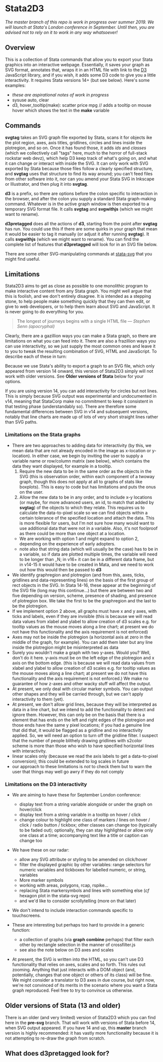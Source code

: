 Stata2D3
================

*The master branch of this repo is work in progress over summer 2019. We will launch at Stata's London conference in September. Until then, you are advised not to rely on it to work in any way whatsoever!*

## Overview

This is a collection of Stata commands that allow you to export your Stata graphics into an interactive webpage. Essentially, it saves your graph as SVG format, annotates that, wraps it in an HTML file with link to the [D3](https://d3js.org) JavaScript library, and if you wish, it adds some D3 code to give you a little interactivity. It requires Stata versions 14+ (but see below).
Here's some examples:
* *these are aspirational notes of work in progress*
* sysuse auto, clear
* d3, hover_tooltip(make): scatter price mpg // adds a tooltip on mouse hover which shows the text in the **make** variable


## Commands
**svgtag** takes an SVG graph file exported by Stata, scans it for objects ike the plot region, axes, axis titles, gridlines, circles and lines inside the plotregion, and so on. Once it has found those, it adds *ids* and *classes* (which we collectively call "tags" here, much to the horror of full-stack rockstar web devz), which help D3 keep track of what's going on, and what it can change or interact with inside the SVG.
It can only work with SVG exported by Stata because those files follow a clearly specified structure, and **svgtag** uses that structure to find its way around; you can't feed files from other software into it, nor can you amend your Stata SVG in Inkscape or Illustrator, and then plug it into **svgtag**.

**d3** is a prefix, so there are options before the colon specific to interaction in the browser, and after the colon you supply a standard Stata graph-making command. Whatever is in the active graph window is then exported to a temporary SVG format file. It calls **svgtag** and **svgwithjs** (which we might want to rename).

**d3pretagged** does all the actions of **d3**, starting from the point after **svgtag** has run. You could use this if there are some quirks in your graph that mean it would be easier to tag it manually (or adjust it after running **svgtag**). It calls **svgwithjs** (which we might want to rename). You can find the complete list of features that **d3pretagged** will look for in an SVG file below.

There are some other SVG-manipulating commands at [stata-svg](https://github.com/robertgrant/stata-svg) that you might find useful.



## Limitations
Stata2D3 aims to get as close as possible to one monolithic program to make interactive content from any Stata graph. You might well argue that this is foolish, and we don't entirely disagree. It is intended as a stepping stone, to help people make something quickly that they can then edit, or give to web developers, or to help them learn about SVG and JavaScript. It is never going to do everything for you.
> The longest of journeys begins with a single HTML file
— *Stephen Senn (apocryphal)*

Clearly, there are a gazillion ways you can make a Stata graph, so there are limitations on what you can feed into it. There are also a frazillion ways you can use interactivity, so we just supply the most common ones and leave it to you to tweak the resulting combination of SVG, HTML and JavaScript. To describe each of these in turn:

Because we use Stata's ability to export a graph to an SVG file, which only appeared from version 14 onward, this version of Stata2D3 simply will not work with older versions. See **Older versions of Stata** below for your options.

If you are using version 14, you can add interactivity for circles but not lines. This is simply because SVG output was experimental and undocumented in v14, meaning that StataCorp make no commitment to keep it consistent in that testing phase (understandably so). There are therefore some fundamental differences between SVG in v14 and subsequent versions, notably that line charts are made up of lots of very short straight lines rather than SVG paths.

### Limitations on the Stata graphs
* There are two approaches to adding data for interactivity (by this, we mean data that are not already encoded in the image as x-location or y-location). In either case, we begin by inviting the user to supply a variable name or row/column matrix (see below), which contains the data they want displayed, for example in a tooltip.
    1. Require the new data to be in the same order as the objects in the SVG (this is observation order, within each component of a twoway graph, though this does not apply at all to graphs of stats like boxplots). This is easy to code but has limitations and puts the onus on the user.
    2. Allow the new data to be in any order, and to include x-y locations (or maybe, for more advanced users, an id, to match that added by **svgtag**) of the objects to which they relate. This requires us to calculate the data-to-pixel scale so we can find objects within a certain tolerance of the specified location and attach the data. This is more flexible for users, but I'm not sure how many would want to use additional data that were not in a variable. Also, it's not foolproof as there could be more than one object at a location.
    * We are working with option 1 and might expand to option 2, depending on the experience of early adopters.
    * note also that string data (which will usually be the case) has to be in a variable, so if data are plotted multiple times, the variable will need to be longer than _N; in v16+ it can be in a different data frame, but in v14-15 it would have to be created in Mata, and we need to work out how this would then be passed to **d3**
* We identify graphregion and plotregion (and from this, axes, ticks, gridlines and data-representing lines) on the basis of the first group of rect objects in the SVG. In Stata 14-16, these appear at the beginning of the SVG file (long may this continue...) but there are between two and five depending on version, scheme, presence of shading, and presence of plotregion box. We take the first to be the graphregion and the last to be the plotregion.
* If we implement option 2 above, all graphs must have x and y axes, with ticks and labels, even if they are invisible (this is because we will read data values from xlabel and ylabel to allow creation of d3 scales e.g. for tooltip values as the mouse moves along a line chart; at present we do not have this functionality and the axis requirement is not enforced)
* Axes may not be inside the plotregion (a horizontal axis at zero in the middle of the graph, for example). You can add them later but any line inside the plotregion might be misinterpreted as data
* Surely you wouldn't make a graph with two y-axes. Would you? Well, don't do it here. y-axis must be on the left edge of the plotregion and x axis on the bottom edge. (this is because we will read data values from xlabel and ylabel to allow creation of d3 scales e.g. for tooltip values as the mouse moves along a line chart; at present we do not have this functionality and the axis requirement is not enforced.) We make no guarantee of how z-axes and other wacky stuff will affect the output.
* At present, we only deal with circular marker symbols. You can output other shapes and they will be carried through, but we can't apply interactivity to them (yet).
* At present, we don't allow grid lines, because they will be interpreted as data in a line chart, but we intend to add the functionality to detect and ignore them. However, this can only be on the basis that there is a <line> element that has ends on the left and right edges of the plotregion and those ends have the same y pixel locations; if you had a genuine line that did that, it would be flagged as a gridline and no interactivity applied. So, we will need an option to turn off the gridline filter. I suspect that the number of people blithely drawing gridlines with s2color scheme is more than those who wish to have specified horizontal lines with interactivity.
* linear scales only (because we read the axis labels to get a data-to-pixel conversion); this could be extended to log scales in future
* our approach to these limitations is *not* to check them but to warn the user that things may well go awry if they do not comply

### Limitations on the D3 interactivity
* We are aiming to have these for September London conference:
    * display text from a string variable alongside or under the graph on hover/click
    * display text from a string variable in a tooltip on hover / click
    * change colour to highlight one class of markers / lines on hover / click / radio button / tickbox; other classes can change too (typically to be faded out); optionally, they can stay highlighted or allow only one class at a time; accompanying text like a title or caption can change too
* We have these on our radar:
    * allow any SVG attribute or styling to be amended on click/hover
    * filter the displayed graphic by other variables: range selectors for numeric variables and tickboxes for labelled numeric, or string, variables
    * More marker symbols
    * working with areas, polygons, rcap, rspike...
    * replacing Stata markersymbols and lines with something else (*cf* hexagon plot in the stata-svg repo)
    * and we'd like to consider scrollytelling (more on that later)
* We don't intend to include interaction commands specific to touchscreens.
* These are interesting but perhaps too hard to provide in a generic function:
    * a collection of graphs (via **graph** **combine** perhaps) that filter each other by rectangle selection in the manner of crossfilter.js
    * see also the note below on D3 axes and scales

* At present, the SVG is written into the HTML, so you can't use D3 functionality that relies on axes, scales and so forth. This rules out zooming. Anything that just interacts with a DOM object (and, potentially, changes that one object or others of its class) will be fine. We might consider a translator to D3 axes in due course, but right now, we're not convinced of its merits in the scenario where you want a Stata graph reproduced. Feel free to try to convince us otherwise.


## Older versions of Stata (13 and older)

There is an older (and very limited) version of Stata2D3 which you can find here in the **pre-svg** branch. That will work with versions of Stata before 14, when SVG output appeared. If you have 14 and up, this **master** branch version is highly recommended: it has vastly more functionality because it is not attempting to re-draw the graph from scratch.


## What does d3pretagged look for?
